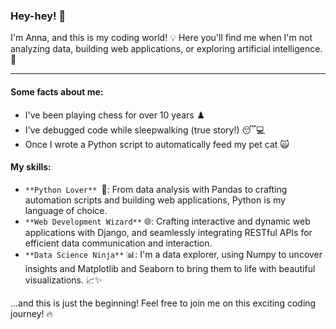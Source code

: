 ### Hey-hey! 🚀 
I'm Anna, and this is my coding world! 💡 Here you'll find me when I'm not analyzing data, building web applications, or exploring artificial intelligence.🤖

----

#### Some facts about me:
- I've been playing chess for over 10 years ♟️
- I've debugged code while sleepwalking (true story!) 😴💻
- Once I wrote a Python script to automatically feed my pet cat 🙀

#### My skills:

- `**Python Lover** `🐍: From data analysis with Pandas to crafting automation scripts and building web applications, Python is my language of choice.
- `**Web Development Wizard**` 🌐: Crafting interactive and dynamic web applications with Django, and seamlessly integrating RESTful APIs for efficient data communication and interaction.
- `**Data Science Ninja**` 📊: I'm a data explorer, using Numpy to uncover insights and Matplotlib and Seaborn to bring them to life with beautiful visualizations. 📈✨

...and this is just the beginning! Feel free to join me on this exciting coding journey! 🔥
